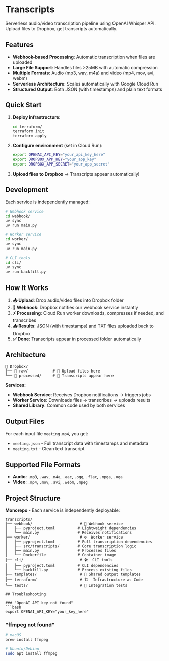 # Transcripts

Serverless audio/video transcription pipeline using OpenAI Whisper API. Upload files to Dropbox, get transcripts automatically.

## Features
- **Webhook-based Processing**: Automatic transcription when files are uploaded
- **Large File Support**: Handles files >25MB with automatic compression  
- **Multiple Formats**: Audio (mp3, wav, m4a) and video (mp4, mov, avi, webm)
- **Serverless Architecture**: Scales automatically with Google Cloud Run
- **Structured Output**: Both JSON (with timestamps) and plain text formats

## Quick Start

1. **Deploy infrastructure**:
   ```bash
   cd terraform/
   terraform init
   terraform apply
   ```

2. **Configure environment** (set in Cloud Run):
   ```bash
   export OPENAI_API_KEY="your_api_key_here"
   export DROPBOX_APP_KEY="your_app_key" 
   export DROPBOX_APP_SECRET="your_app_secret"
   ```

3. **Upload files to Dropbox** → Transcripts appear automatically!

## Development

Each service is independently managed:

```bash
# Webhook service
cd webhook/
uv sync
uv run main.py

# Worker service  
cd worker/
uv sync
uv run main.py

# CLI tools
cd cli/
uv sync
uv run backfill.py
```

## How It Works

1. **📤 Upload**: Drop audio/video files into Dropbox folder
2. **🔔 Webhook**: Dropbox notifies our webhook service instantly  
3. **⚡ Processing**: Cloud Run worker downloads, compresses if needed, and transcribes
4. **📥 Results**: JSON (with timestamps) and TXT files uploaded back to Dropbox
5. **✅ Done**: Transcripts appear in processed folder automatically

## Architecture

```
📁 Dropbox/
├── 📁 raw/           # 👥 Upload files here
└── 📁 processed/     # 🤖 Transcripts appear here
```

**Services:**
- **Webhook Service**: Receives Dropbox notifications → triggers jobs
- **Worker Service**: Downloads files → transcribes → uploads results  
- **Shared Library**: Common code used by both services

## Output Files

For each input file `meeting.mp4`, you get:
- `meeting.json` - Full transcript data with timestamps and metadata
- `meeting.txt` - Clean text transcript

## Supported File Formats

- **Audio**: `.mp3`, `.wav`, `.m4a`, `.aac`, `.ogg`, `.flac`, `.mpga`, `.oga`
- **Video**: `.mp4`, `.mov`, `.avi`, `.webm`, `.mpeg`

## Project Structure

**Monorepo** - Each service is independently deployable:

```
transcripts/
├── webhook/                     # 🔔 Webhook service
│   ├── pyproject.toml          # Lightweight dependencies
│   └── main.py                 # Receives notifications
├── worker/                      # ⚙️  Worker service  
│   ├── pyproject.toml          # Full transcription dependencies
│   ├── src/transcripts/        # Core transcription logic
│   ├── main.py                 # Processes files
│   └── Dockerfile              # Container image
├── cli/                         # 🛠️  CLI tools
│   ├── pyproject.toml          # CLI dependencies
│   └── backfill.py             # Process existing files
├── templates/                   # 📄 Shared output templates
├── terraform/                   # 🏗️  Infrastructure as Code
└── tests/                       # 🧪 Integration tests

## Troubleshooting

### "OpenAI API key not found"
```bash
export OPENAI_API_KEY="your_key_here"
```

### "ffmpeg not found"
```bash
# macOS
brew install ffmpeg

# Ubuntu/Debian  
sudo apt install ffmpeg
```